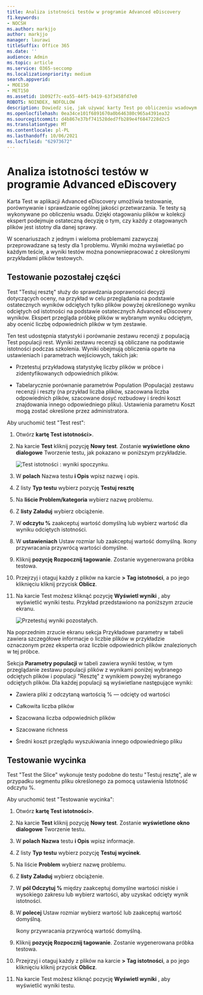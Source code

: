 ```yaml
---
title: Analiza istotności testów w programie Advanced eDiscovery
f1.keywords:
- NOCSH
ms.author: markjjo
author: markjjo
manager: laurawi
titleSuffix: Office 365
ms.date: ''
audience: Admin
ms.topic: article
ms.service: O365-seccomp
ms.localizationpriority: medium
search.appverid:
- MOE150
- MET150
ms.assetid: 1b092f7c-ea55-44f5-b419-63f3458fd7e0
ROBOTS: NOINDEX, NOFOLLOW
description: Dowiedz się, jak używać karty Test po obliczeniu wsadowym w programie Advanced eDiscovery do testowania, porównywania i sprawdzania ogólnej jakości przetwarzania.
ms.openlocfilehash: 0ea34ce101f6891670a0b646380c965a4391ea32
ms.sourcegitcommit: d4b867e37bf741528ded7fb289e4f6847228d2c5
ms.translationtype: MT
ms.contentlocale: pl-PL
ms.lasthandoff: 10/06/2021
ms.locfileid: "62973672"
---
```

# <a name="test-relevance-analysis-in-advanced-ediscovery"></a>Analiza istotności testów w programie Advanced eDiscovery
  
Karta Test w aplikacji Advanced eDiscovery umożliwia testowanie, porównywanie i sprawdzanie ogólnej jakości przetwarzania. Te testy są wykonywane po obliczeniu wsadu. Dzięki otagowaniu plików w kolekcji ekspert podejmuje ostateczną decyzję o tym, czy każdy z otagowanych plików jest istotny dla danej sprawy.
  
W scenariuszach z jednym i wieloma problemami zazwyczaj przeprowadzane są testy dla 1 problemu. Wyniki można wyświetlać po każdym teście, a wyniki testów można ponowniepracować z określonymi przykładami plików testowych.
  
## <a name="testing-the-rest"></a>Testowanie pozostałej części

Test "Testuj resztę" służy do sprawdzania poprawności decyzji dotyczących oceny, na przykład w celu przeglądania na podstawie ostatecznych wyników odciętych tylko plików powyżej określonego wyniku odciętych od istotności na podstawie ostatecznych Advanced eDiscovery wyników. Ekspert przegląda próbkę plików w wybranym wyniku odciętym, aby ocenić liczbę odpowiednich plików w tym zestawie.
  
Ten test udostępnia statystyki i porównanie zestawu recenzji z populacją Test populacji rest. Wyniki zestawu recenzji są obliczane na podstawie istotności podczas szkolenia. Wyniki obejmują obliczenia oparte na ustawieniach i parametrach wejściowych, takich jak:
  
- Przetestuj przykładową statystykę liczby plików w próbce i zidentyfikowanych odpowiednich plików.

- Tabelarycznie porównanie parametrów Population (Populacja) zestawu recenzji i reszty (na przykład liczba plików, szacowana liczba odpowiednich plików, szacowane dosyć rozbudowy i średni koszt znajdowania innego odpowiedniego pliku). Ustawienia parametru Koszt mogą zostać określone przez administratora.

Aby uruchomić test "Test rest":

1. Otwórz **kartę Test istotności\>**.

2. Na karcie **Test** kliknij pozycję **Nowy test**. Zostanie **wyświetlone okno dialogowe** Tworzenie testu, jak pokazano w poniższym przykładzie.

    ![Test istotności : wyniki spoczynku.](../media/46e6898a-f929-4fd0-88d9-6f91d04b6ce2.png)
  
3. W **polach** Nazwa testu **i Opis** wpisz nazwę i opis.

4. Z listy **Typ testu** wybierz pozycję **Testuj resztę**

5. Na **liście Problem/kategoria** wybierz nazwę problemu.

6. Z **listy Załaduj** wybierz obciążenie. 

7. W **odczytu %** zaakceptuj wartość domyślną lub wybierz wartość dla wyniku odciętych istotności. 

8. W **ustawieniach** Ustaw rozmiar lub zaakceptuj wartość domyślną. Ikony przywracania przywrócą wartości domyślne.

9. Kliknij **pozycję Rozpocznij tagowanie**. Zostanie wygenerowana próbka testowa.

10. Przejrzyj i otaguj każdy z plików na karcie **\> Tag istotności**, a po jego kliknięciu kliknij przycisk **Oblicz**.

11. Na karcie Test możesz kliknąć pozycję **Wyświetl wyniki** , aby wyświetlić wyniki testu. Przykład przedstawiono na poniższym zrzucie ekranu.

    ![Przetestuj wyniki pozostałych.](../media/b95744a9-047d-4c29-992d-04fa7e58e58a.png)
  
Na poprzednim zrzucie  ekranu sekcja Przykładowe parametry w tabeli zawiera szczegółowe informacje o liczbie plików w przykładzie oznaczonym przez eksperta oraz liczbie odpowiednich plików znalezionych w tej próbce.
  
Sekcja **Parametry populacji** w tabeli zawiera wyniki testów, w tym przeglądanie zestawu populacji plików z wynikami poniżej wybranego odciętych plików i populacji "Resztę" z wynikiem powyżej wybranego odciętych plików. Dla każdej populacji są wyświetlane następujące wyniki:
  
- Zawiera pliki z odczytaną wartością % — odcięty od wartości

- Całkowita liczba plików

- Szacowana liczba odpowiednich plików

- Szacowane richness

- Średni koszt przeglądu wyszukiwania innego odpowiedniego pliku

## <a name="testing-the-slice"></a>Testowanie wycinka

Test "Test the Slice" wykonuje testy podobne do testu "Testuj resztę", ale w przypadku segmentu pliku określonego za pomocą ustawienia Istotność odczytu %.

Aby uruchomić test "Testowanie wycinka":
  
1. Otwórz **kartę Test istotności\>**.

2. Na karcie **Test** kliknij pozycję **Nowy test**. Zostanie **wyświetlone okno dialogowe** Tworzenie testu.

3. W **polach Nazwa** testu **i Opis** wpisz informacje.

4. Z listy **Typ testu** wybierz pozycję **Testuj wycinek**.

5. Na liście **Problem** wybierz nazwę problemu.

6. Z **listy Załaduj** wybierz obciążenie.

7. W **pól Odczytuj %** między zaakceptuj domyślne wartości niskie i wysokiego zakresu lub wybierz wartości, aby uzyskać odcięty wynik istotności.

8. W **polecej** Ustaw rozmiar wybierz wartość lub zaakceptuj wartość domyślną.

    Ikony przywracania przywrócą wartość domyślną.

9. Kliknij **pozycję Rozpocznij tagowanie**. Zostanie wygenerowana próbka testowa.

10. Przejrzyj i otaguj każdy z plików na karcie **\> Tag istotności**, a po jego kliknięciu kliknij przycisk **Oblicz**.

11. Na karcie Test możesz kliknąć pozycję **Wyświetl wyniki** , aby wyświetlić wyniki testu.

